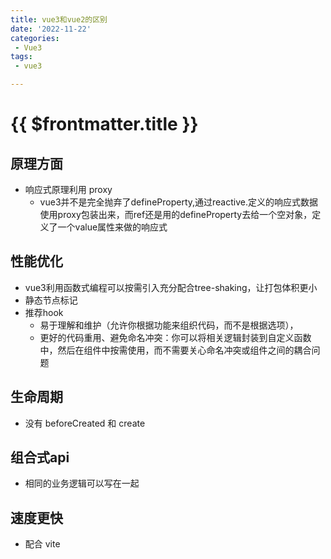 ```yaml
---
title: vue3和vue2的区别
date: '2022-11-22'
categories:
 - Vue3
tags:
 - vue3

---
```

# {{ $frontmatter.title }}

## 原理方面

- 响应式原理利用 proxy 
    - vue3并不是完全抛弃了defineProperty,通过reactive.定义的响应式数据使用proxy包装出来，而ref还是用的defineProperty去给一个空对象，定义了一个value属性来做的响应式

## 性能优化
- vue3利用函数式编程可以按需引入充分配合tree-shaking，让打包体积更小
- 静态节点标记
- 推荐hook
    - 易于理解和维护（允许你根据功能来组织代码，而不是根据选项），
    - 更好的代码重用、避免命名冲突：你可以将相关逻辑封装到自定义函数中，然后在组件中按需使用，而不需要关心命名冲突或组件之间的耦合问题

## 生命周期
- 没有 beforeCreated 和 create 

## 组合式api
- 相同的业务逻辑可以写在一起


## 速度更快
- 配合 vite 

  